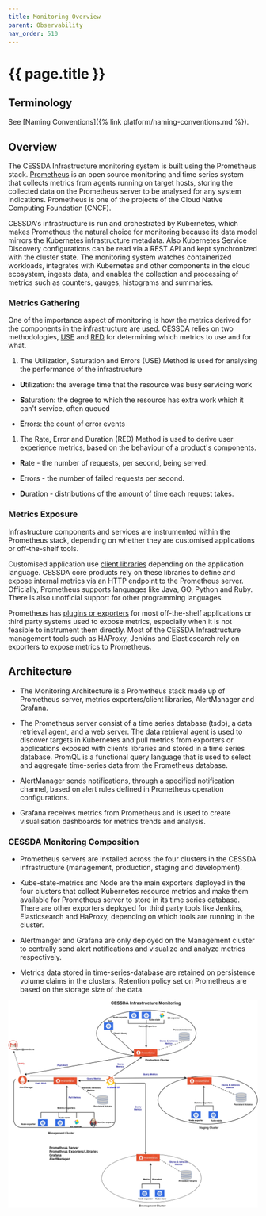 ```yaml
---
title: Monitoring Overview
parent: Observability
nav_order: 510
---
```


# {{ page.title }}

## Terminology

See [Naming Conventions]({% link platform/naming-conventions.md %}).

## Overview

The CESSDA Infrastructure monitoring system is built using the Prometheus stack.
[Prometheus](https://prometheus.io/) is an open source monitoring and time series system
that collects metrics from agents running on target hosts,
storing the collected data on the Prometheus server to be analysed for any system indications.
Prometheus is one of the projects of the Cloud Native Computing Foundation (CNCF).

CESSDA's infrastructure is run and orchestrated by Kubernetes, which makes Prometheus the natural choice for
monitoring because its data model mirrors the Kubernetes infrastructure metadata.
Also Kubernetes Service Discovery configurations can be read via a REST API and kept synchronized with the cluster state.
The monitoring system watches containerized workloads, integrates with Kubernetes and other components in the cloud ecosystem,
ingests data, and enables the collection and processing of metrics such as counters, gauges, histograms and summaries.

### Metrics Gathering

One of the importance aspect of monitoring is how the metrics derived for the components in the infrastructure are used.
CESSDA relies on two methodologies, [USE](http://www.brendangregg.com/usemethod.html) and [RED](https://www.weave.works/blog/the-red-method-key-metrics-for-microservices-architecture/) for determining which metrics to use and for what.

1. The Utilization, Saturation and Errors (USE) Method is used for analysing the performance of the infrastructure

- **U**tilization: the average time that the resource was busy servicing work

- **S**aturation: the degree to which the resource has extra work which it can't service, often queued

- **E**rrors: the count of error events

1. The Rate, Error and Duration (RED) Method is used to derive user experience metrics, based on the behaviour of a product's components.

- **R**ate - the number of requests, per second, being served.

- **E**rrors - the number of failed requests per second.

- **D**uration - distributions of the amount of time each request takes.

### Metrics Exposure

Infrastructure components and services are instrumented within the Prometheus stack, depending on
whether they are customised applications or off-the-shelf tools.

Customised application use [client libraries](https://prometheus.io/docs/instrumenting/clientlibs/)
depending on the application language.
CESSDA core products rely on these libraries to define and expose internal metrics via an HTTP endpoint to the Prometheus server.
Officially, Prometheus supports languages like Java, GO, Python and Ruby.
There is also unofficial support for other programming languages.

Prometheus has [plugins or exporters](https://prometheus.io/docs/instrumenting/exporters/) for most off-the-shelf applications
or third party systems used to expose metrics, especially when it is not feasible to instrument them directly.
Most of the CESSDA Infrastructure management tools such as HAProxy, Jenkins and Elasticsearch
rely on exporters to expose metrics to Prometheus.

## Architecture

- The Monitoring Architecture is a Prometheus stack made up of Prometheus server, metrics exporters/client libraries, AlertManager and Grafana.

- The Prometheus server consist of a time series database (tsdb), a data retrieval agent, and a web server.
The data retrieval agent is used to discover targets in Kubernetes and pull metrics from exporters or applications
exposed with clients libraries and stored in a time series database.
PromQL is a functional query language that is used to select and aggregate time-series data from the Prometheus database.

- AlertManager sends notifications, through a specified notification channel, based on alert rules defined in Prometheus operation configurations.

- Grafana receives metrics from Prometheus and is used to create visualisation dashboards for metrics trends and analysis.

### CESSDA Monitoring Composition

- Prometheus servers are installed across the four clusters in the CESSDA infrastructure (management, production, staging and development).

- Kube-state-metrics and Node are the main exporters deployed in the four clusters that collect Kubernetes
  resource metrics and make them available for Prometheus server to store in its time series database.
There are other exporters deployed for third party tools like Jenkins, Elasticsearch and HaProxy, depending on which tools are running in the cluster.

- Alertmanger and Grafana are only deployed on the Management cluster to centrally send alert notifications and visualize and analyze metrics respectively.

- Metrics data stored in time-series-database are retained on persistence volume claims in the clusters. Retention policy set on Prometheus are based on the storage size of the data.

![Monitoring Architecture](../images/monitoring-architecture.jpg)
